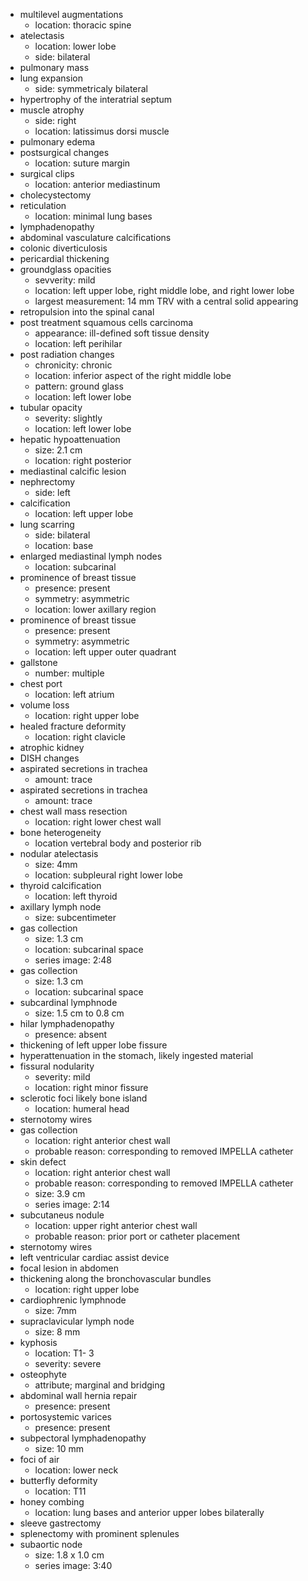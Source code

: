 - multilevel augmentations
  - location: thoracic spine
- atelectasis
  - location: lower lobe
  - side: bilateral
- pulmonary mass
- lung expansion
  - side: symmetricaly bilateral
- hypertrophy of the interatrial septum
- muscle atrophy
  - side: right
  - location: latissimus dorsi muscle
- pulmonary edema
- postsurgical changes
  - location: suture margin
- surgical clips
  - location: anterior mediastinum
- cholecystectomy
- reticulation
  - location: minimal lung bases
- lymphadenopathy
- abdominal vasculature calcifications
- colonic diverticulosis
- pericardial thickening
- groundglass opacities  
  - sevverity: mild
  - location: left upper lobe, right middle lobe, and right lower lobe
  - largest measurement: 14 mm TRV with a central solid appearing
- retropulsion into the spinal canal
- post treatment squamous cells carcinoma
  - appearance: ill-defined soft tissue density
  - location: left perihilar
- post radiation changes
  - chronicity: chronic
  - location: inferior aspect of the right middle lobe
  - pattern: ground glass
  - location: left lower lobe
- tubular opacity
  - severity: slightly
  - location: left lower lobe
- hepatic hypoattenuation
  - size:  2.1 cm
  - location: right posterior
- mediastinal calcific lesion
- nephrectomy
  - side: left
- calcification
  - location: left upper lobe
- lung scarring
  - side: bilateral
  - location: base
- enlarged mediastinal lymph nodes
  - location: subcarinal
- prominence of breast tissue
  - presence: present
  - symmetry: asymmetric
  - location: lower axillary region
- prominence of breast tissue
  - presence: present
  - symmetry: asymmetric
  - location: left upper outer quadrant
- gallstone
  - number: multiple
- chest port
  - location: left atrium
- volume loss
  - location: right upper lobe
- healed fracture deformity
  - location: right clavicle
- atrophic kidney
- DISH changes
- aspirated secretions in trachea
  - amount: trace
- aspirated secretions in trachea
  - amount: trace
- chest wall mass resection
  - location: right lower chest wall
- bone heterogeneity
  - location vertebral body and posterior rib
- nodular atelectasis
  - size: 4mm
  - location: subpleural right lower lobe
- thyroid calcification
  - location: left thyroid
- axillary lymph node
  - size: subcentimeter
- gas collection
  - size: 1.3 cm
  - location: subcarinal space
  - series image: 2:48
- gas collection
  - size: 1.3 cm
  - location: subcarinal space
- subcardinal lymphnode
  - size: 1.5 cm to 0.8 cm
- hilar lymphadenopathy
  - presence: absent
- thickening of left upper lobe fissure
- hyperattenuation in the stomach, likely ingested material
- fissural nodularity
  - severity: mild
  - location: right minor fissure
- sclerotic foci likely bone island
  - location: humeral head
- sternotomy wires
- gas collection
  - location: right anterior chest wall
  - probable reason: corresponding to removed IMPELLA catheter
- skin defect
  - location: right anterior chest wall
  - probable reason: corresponding to removed IMPELLA catheter
  - size: 3.9 cm
  - series image: 2:14
- subcutaneus nodule
  - location: upper right anterior chest wall
  - probable reason: prior port or catheter placement
- sternotomy wires
- left ventricular cardiac assist device
- focal lesion in abdomen
- thickening along the bronchovascular bundles
  - location: right upper lobe
- cardiophrenic lymphnode
  - size: 7mm
- supraclavicular  lymph node
  - size: 8 mm
- kyphosis
  - location: T1- 3
  - severity: severe
- osteophyte
  - attribute; marginal and bridging
- abdominal wall hernia repair
  - presence: present
- portosystemic varices
  - presence: present
- subpectoral lymphadenopathy
  - size: 10 mm
- foci of air
  - location: lower neck
- butterfly deformity
  - location: T11
- honey combing
  - location: lung bases and anterior upper lobes bilaterally
- sleeve gastrectomy
- splenectomy with prominent splenules
- subaortic node
  - size: 1.8 x 1.0 cm
  - series image: 3:40
